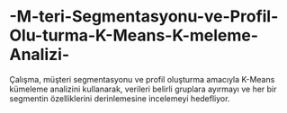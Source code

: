 # -M-teri-Segmentasyonu-ve-Profil-Olu-turma-K-Means-K-meleme-Analizi-
Çalışma, müşteri segmentasyonu ve profil oluşturma amacıyla K-Means kümeleme analizini kullanarak, verileri belirli gruplara ayırmayı ve her bir segmentin özelliklerini derinlemesine incelemeyi hedefliyor. 
